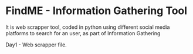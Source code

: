 # FindME - Information Gathering Tool
It is web scrapper tool, coded in python using different social media platforms to search for an user, as part of Information Gathering

Day1 - Web scrapper file.
